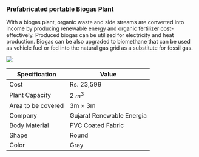 ### Prefabricated portable Biogas Plant

With a biogas plant, organic waste and side streams are converted into income by producing renewable energy and organic fertilizer cost-effectively. Produced biogas can be utilized for electricity and heat production. Biogas can be also upgraded to biomethane that can be used as vehicle fuel or fed into the natural gas grid as a substitute for fossil gas.

<img src = "https://5.imimg.com/data5/JI/DI/YS/SELLER-28929530/biogas-plant-500x500.jpeg">


| Specification      |  Value             |
| ---                |        ---         |
| Cost               |  Rs. 23,599        |
| Plant Capacity     |    2 $m^{3}$       |
| Area to be covered | 3m $\times$ 3m          |
| Company            | Gujarat Renewable Energia|
| Body Material      | PVC Coated Fabric  |
| Shape              | Round              |
| Color              | Gray               |

<!--  https://www.indiamart.com/proddetail/flexible-biogas-plant-21839483148.html>


